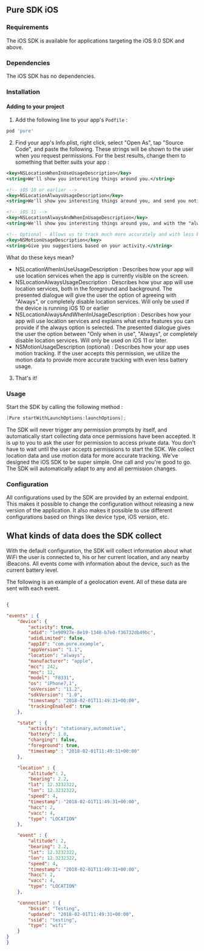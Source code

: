 ## Pure SDK iOS

### Requirements
The iOS SDK is available for applications targeting the iOS 9.0 SDK and above.

### Dependencies
The iOS SDK has no dependencies.

### Installation

#### Adding to your project

1. Add the following line to your app's `Podfile` :

```ruby
pod 'pure'
```

2. Find your app's Info.plist, right click, select "Open As", tap "Source Code", and paste the following.
These strings will be shown to the user when you request permissions. For the best results, change them to something that better suits your app :

```xml
<key>NSLocationWhenInUseUsageDescription</key>
<string>We'll show you interesting things around you.</string>

<!-- iOS 10 or earlier -->
<key>NSLocationAlwaysUsageDescription</key>
<string>We'll show you interesting things around you, and send you notifications when you come across something cool.</string>

<!-- iOS 11 -->
<key>NSLocationAlwaysAndWhenInUsageDescription</key>
<string>We'll show you interesting things around you, and with the "always" option, we'll also send you notifications when you come across something cool.</string>

<!-- Optional - Allows us to track much more accurately and with less battery usage! Best of both worlds :) -->
<key>NSMotionUsageDescription</key>
<string>Give you suggestions based on your activity.</string>
```

What do these keys mean?
- NSLocationWhenInUseUsageDescription : Describes how your app will use location services when the app is currently visible on the screen.
- NSLocationAlwaysUsageDescription : Describes how your app will use location services, both in the foreground and background. The presented dialogue will give the user the option of agreeing with "Always", or completely disable location services. Will only be used if the device is running iOS 10 or earlier
- NSLocationAlwaysAndWhenInUsageDescription : Describes how your app will use location services and explains what extra features you can provide if the always option is selected. The presented dialogue gives the user the option between "Only when in use", "Always", or completely disable location services. Will only be used on iOS 11 or later.
- NSMotionUsageDescription (optional) : Describes how your app uses motion tracking. If the user accepts this permission, we utilize the motion data to provide more accurate tracking with even less battery usage.

3. That's it!

### Usage
Start the SDK by calling the following method :

```objective-c
[Pure startWithLaunchOptions:launchOptions];
```

The SDK will never trigger any permission prompts by itself, and automatically start collecting data once permissions have been accepted. It is up to you to ask the user for permission to access private data. You don't have to wait until the user accepts permissions to start the SDK.
We collect location data and use motion data for more accurate tracking. We've designed the iOS SDK to be super simple. One call and you're good to go. The SDK will automatically adapt to any and all permission changes.

### Configuration
All configurations used by the SDK are provided by an external endpoint. This makes it possible to change the configuration without releasing a new version of the application. It also makes it possible to use different configurations based on things like device type, iOS version, etc.

## What kinds of data does the SDK collect
With the default configuration, the SDK will collect information about what WiFi the user is connected to, his or her current location, and any nearby iBeacons. All events come with information about the device, such as the current battery level.

The following is an example of a geolocation event. All of these data are sent with each event.

```json

{

"events" : {
	"device": {
		"activity": true,
		"adid": "1e90927e-8e19-1348-b7e0-f36732db49bc",
		"adidLimited": false,
		"appId": "com.pure.example",
		"appVersion": "1.1",
		"location": "always",
		"manufacturer": "apple",
		"mcc": 242,
		"mnc": 12,
		"model": "F8331",
		"os": "iPhone7,1",
		"osVersion": "11.2",
		"sdkVersion": "1.0",
		"timestamp": "2018-02-01T11:49:31+00:00",
		"trackingEnabled": true
	},

	"state" : {
		"activity": "stationary,automotive",
		"battery": 1.0,
		"charging": false,
		"foreground": true,
		"timestamp" : "2018-02-01T11:49:31+00:00"
	},

	"location" : {
		"altitude": 2,
		"bearing": 2.2,
		"lat": 12.3232322,
		"lon": 12.3232322,
		"speed": 4,
		"timestamp": "2018-02-01T11:49:31+00:00",
		"hacc": 2,
		"vacc": 4,
		"type": "LOCATION"
	},

	"event" : {
		"altitude": 2,
		"bearing": 2.2,
		"lat": 12.3232322,
		"lon": 12.3232322,
		"speed": 4,
		"timestamp": "2018-02-01T11:49:31+00:00",
		"hacc": 2,
		"vacc": 4,
		"type": "LOCATION"
	},

	"connection" : {
		"bssid": "Testing",
		"updated": "2018-02-01T11:49:31+00:00",
		"ssid": "testing",
		"type": "wifi"
	}
}
}

```



